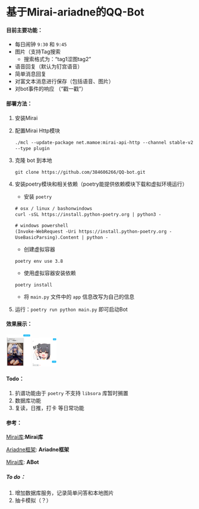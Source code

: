 # 基于Mirai-ariadne的QQ-Bot

#### 目前主要功能：

* 每日闹钟 `9:30` 和 `9:45`
* 图片（支持Tag搜索
  * 搜索格式为：“tag1涩图tag2”
* 语音回复（默认为钉宫语音）
* 简单消息回复
* 对富文本消息进行保存（包括语音、图片）
* 对bot事件的响应 （“戳一戳”） 

#### 部署方法：

1. 安装Mirai 

2. 配置Mirai Http模块

   ```shell
   ./mcl --update-package net.mamoe:mirai-api-http --channel stable-v2 --type plugin
   ```

3. 克隆 bot 到本地

   ```shell
   git clone https://github.com/384606266/QQ-bot.git
   ```

4. 安装poetry模块和相关依赖（poetry能提供依赖模块下载和虚拟环境运行）

   * 安装 `poetry`

   ```shell
   # osx / linux / bashonwindows
   curl -sSL https://install.python-poetry.org | python3 -
   ```

   ```shell
   # windows powershell
   (Invoke-WebRequest -Uri https://install.python-poetry.org -UseBasicParsing).Content | python -
   ```

   * 创建虚拟容器

   ```shell
   poetry env use 3.8
   ```

   * 使用虚拟容器安装依赖

   ```shell
   poetry install
   ```

   * 将 `main.py` 文件中的 `app` 信息改写为自己的信息

5. 运行：`poetry run python main.py` 即可启动Bot


#### 效果展示：

<img src=".\src\imgs\show_img1.png" style="zoom:10%;" />

<img src=".\src\imgs\show_img2.png" style="zoom:10%;" />


#### Todo：

1. 扒谱功能由于 `poetry` 不支持 `libsora` 库暂时搁置
2. 数据库功能
3. 复读，日推，打卡 等日常功能 

#### 参考：

[Mirai库](https://github.com/mamoe/mirai):**Mirai库**

[Ariadne框架](https://github.com/GraiaProject/Ariadne): **Ariadne框架**

[Mirai库](https://github.com/djkcyl/ABot-Graia): **ABot**



##### To do：

1. 增加数据库服务，记录简单问答和本地图片
2. 抽卡模拟（？）



